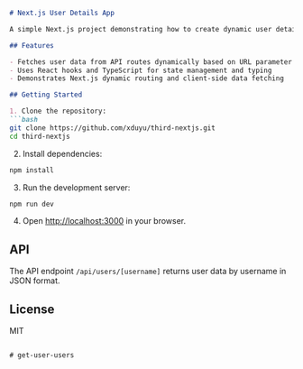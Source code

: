 ````markdown
# Next.js User Details App

A simple Next.js project demonstrating how to create dynamic user detail pages with TypeScript and API routes.

## Features

- Fetches user data from API routes dynamically based on URL parameter
- Uses React hooks and TypeScript for state management and typing
- Demonstrates Next.js dynamic routing and client-side data fetching

## Getting Started

1. Clone the repository:
```bash
git clone https://github.com/xduyu/third-nextjs.git
cd third-nextjs
````

2. Install dependencies:

```bash
npm install
```

3. Run the development server:

```bash
npm run dev
```

4. Open [http://localhost:3000](http://localhost:3000) in your browser.

## API

The API endpoint `/api/users/[username]` returns user data by username in JSON format.

## License

MIT

```#   g e t - u s e r - u s e r s  
 #   g e t - u s e r - u s e r s  
 